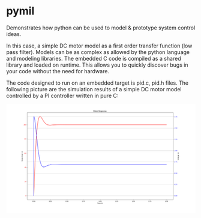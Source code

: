 # pymil
Demonstrates how python can be used to model &amp; prototype system control ideas.

In this case, a simple DC motor model as a first order transfer function (low pass filter). Models can be as complex as allowed by the python language and modeling libraries. The embedded C code is compiled as a shared library and loaded on runtime. This allows you to quickly discover bugs in your code without the need for hardware.

The code designed to run on an embedded target is pid.c, pid.h files. The following picture are the simulation results of a simple DC motor model controlled by a PI controller written in pure C:

![Step response of a simple first order DC motor model controlled by a PI controller](./motor_response.png)
